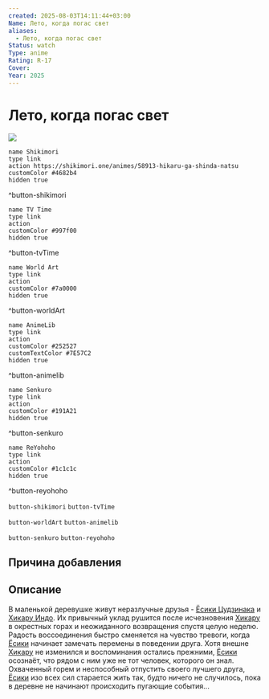 ```yaml
---
created: 2025-08-03T14:11:44+03:00
Name: Лето, когда погас свет
aliases:
  - Лето, когда погас свет
Status: watch
Type: anime
Rating: R-17
Cover: 
Year: 2025
---
```


# Лето, когда погас свет

![](https://shikimori.one/uploads/poster/animes/58913/5ee694bb18c639c7662513e39f132e5e.jpeg)

```button
name Shikimori
type link
action https://shikimori.one/animes/58913-hikaru-ga-shinda-natsu
customColor #4682b4
hidden true
```
^button-shikimori

```button
name TV Time
type link
action 
customColor #997f00
hidden true
```
^button-tvTime

```button
name World Art
type link
action 
customColor #7a0000
hidden true
```
^button-worldArt

```button
name AnimeLib
type link
action 
customColor #252527
customTextColor #7E57C2
hidden true
```
^button-animelib

```button
name Senkuro
type link
action 
customColor #191A21
hidden true
```
^button-senkuro

```button
name ReYohoho
type link
action 
customColor #1c1c1c
hidden true
```
^button-reyohoho



`button-shikimori` `button-tvTime`

`button-worldArt` `button-animelib`

`button-senkuro` `button-reyohoho`



## Причина добавления




## Описание

В маленькой деревушке живут неразлучные друзья - [Ёсики Цудзинака](https://shikimori.one/characters/206879-yoshiki-tsujinaka) и [Хикару Индо](https://shikimori.one/characters/206880-hikaru-indou). Их привычный уклад рушится после исчезновения [Хикару](https://shikimori.one/characters/206880-hikaru-indou) в окрестных горах и неожиданного возвращения спустя целую неделю. Радость воссоединения быстро сменяется на чувство тревоги, когда [Ёсики](https://shikimori.one/characters/206879-yoshiki-tsujinaka) начинает замечать перемены в поведении друга. Хотя внешне [Хикару](https://shikimori.one/characters/206880-hikaru-indou) не изменился и воспоминания остались прежними, [Ёсики](https://shikimori.one/characters/206879-yoshiki-tsujinaka) осознаёт, что рядом с ним уже не тот человек, которого он знал. Охваченный горем и неспособный отпустить своего лучшего друга, [Ёсики](https://shikimori.one/characters/206879-yoshiki-tsujinaka) изо всех сил старается жить так, будто ничего не случилось, пока в деревне не начинают происходить пугающие события...

